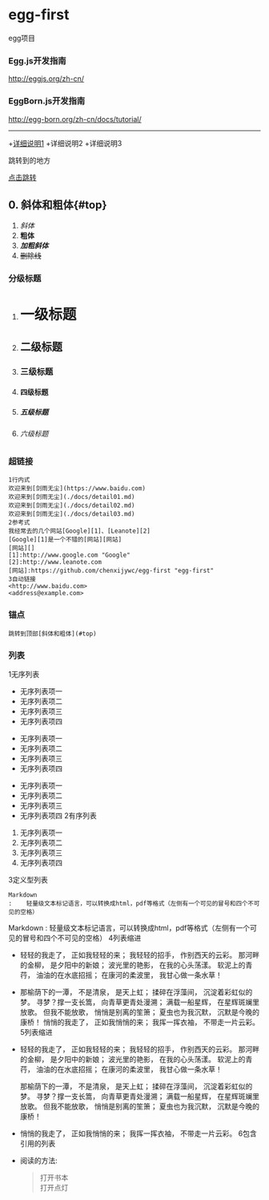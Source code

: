 # egg-first
egg项目
### Egg.js开发指南
http://eggjs.org/zh-cn/
### EggBorn.js开发指南
http://egg-born.org/zh-cn/docs/tutorial/

---
+<a href="./docs/detail01.md">详细说明1</a> 
+详细说明2
+详细说明3

<span id="jump">跳转到的地方</span>


[点击跳转](#jump)


## 0. 斜体和粗体{#top}
1. *斜体*
2. **粗体**
3. ***加粗斜体***
4. ~~删除线~~

### 分级标题

1. # 一级标题
2. ## 二级标题
3. ### 三级标题
4. #### 四级标题
5. ##### 五级标题
6. ###### 六级标题

### 超链接
	1行内式
	欢迎来到[剑雨无尘](https://www.baidu.com)
	欢迎来到[剑雨无尘](./docs/detail01.md)
	欢迎来到[剑雨无尘](./docs/detail02.md)
	欢迎来到[剑雨无尘](./docs/detail03.md)
	2参考式
	我经常去的几个网站[Google][1]、[Leanote][2]
	[Google][1]是一个不错的[网站][网站]
	[网站][]
	[1]:http://www.google.com "Google"
	[2]:http://www.leanote.com
	[网站]:https://github.com/chenxijywc/egg-first "egg-first"
	3自动链接
	<http://www.baidu.com>
	<address@example.com>
	
### 锚点
	跳转到顶部[斜体和粗体](#top)
	
### 列表
1无序列表
* 无序列表项一
* 无序列表项二
* 无序列表项三
* 无序列表项四
+ 无序列表项一
+ 无序列表项二
+ 无序列表项三
+ 无序列表项四
- 无序列表项一
- 无序列表项二
- 无序列表项三
- 无序列表项四
2有序列表
1. 无序列表项一
2. 无序列表项二
3. 无序列表项三
4. 无序列表项四

3定义型列表

	Markdown	
	:    轻量级文本标记语言，可以转换成html，pdf等格式（左侧有一个可见的冒号和四个不可见的空格）
Markdown
:    轻量级文本标记语言，可以转换成html，pdf等格式（左侧有一个可见的冒号和四个不可见的空格）
4列表缩进
* 轻轻的我走了， 正如我轻轻的来； 我轻轻的招手， 作别西天的云彩。
那河畔的金柳， 是夕阳中的新娘； 波光里的艳影， 在我的心头荡漾。 
软泥上的青荇， 油油的在水底招摇； 在康河的柔波里， 我甘心做一条水草！ 
* 那榆荫下的一潭， 不是清泉， 是天上虹； 揉碎在浮藻间， 沉淀着彩虹似的梦。 
寻梦？撑一支长篙， 向青草更青处漫溯； 满载一船星辉， 在星辉斑斓里放歌。 
但我不能放歌， 悄悄是别离的笙箫； 夏虫也为我沉默， 沉默是今晚的康桥！ 
悄悄的我走了， 正如我悄悄的来； 我挥一挥衣袖， 不带走一片云彩。
5列表缩进
*	轻轻的我走了， 正如我轻轻的来； 我轻轻的招手， 作别西天的云彩。
那河畔的金柳， 是夕阳中的新娘； 波光里的艳影， 在我的心头荡漾。 
软泥上的青荇， 油油的在水底招摇； 在康河的柔波里， 我甘心做一条水草！

	那榆荫下的一潭， 不是清泉， 是天上虹； 揉碎在浮藻间， 沉淀着彩虹似的梦。 
寻梦？撑一支长篙， 向青草更青处漫溯； 满载一船星辉， 在星辉斑斓里放歌。 
但我不能放歌， 悄悄是别离的笙箫； 夏虫也为我沉默， 沉默是今晚的康桥！ 
*	悄悄的我走了， 正如我悄悄的来； 我挥一挥衣袖， 不带走一片云彩。
6包含引用的列表
*	阅读的方法:
	>打开书本<br/>
	>打开点灯
